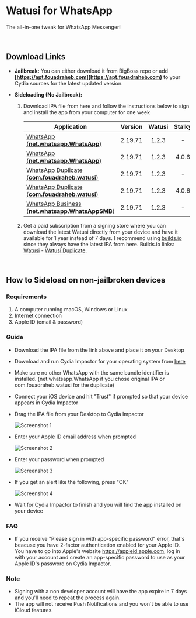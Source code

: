 # Watusi for WhatsApp

The all-in-one tweak for WhatsApp Messenger!

&nbsp;

## Download Links

* **Jailbreak:** You can either download it from BigBoss repo or add __[https://apt.fouadraheb.com](https://apt.fouadraheb.com)__ to your Cydia sources for the latest updated version.
* **Sideloading (No Jailbreak):** 

    1. Download IPA file from here and follow the instructions below to sign and install the app from your computer for one week

        | Application        | Version   | Watusi | Stalky |
        | ------------------ |:---------:|:------:|:------:|
        | [WhatsApp (__net.whatsapp.WhatsApp__)](https://mega.nz/#!pPpgnQIA!nCZ7O4atOISTgqbNsuMxVUpFc0crkI4Z6zrd8YX2Yus) | 2.19.71   | 1.2.3 | - |
        | [WhatsApp (__net.whatsapp.WhatsApp__)](https://mega.nz/#!tHxgHCYa!b-zIXDv08cd5AQOO6STYRt-BT5fWeo_aQjKHuM8Rzrs) | 2.19.71   | 1.2.3 | 4.0.6 |
        | [WhatsApp Duplicate (__com.fouadraheb.watusi__)](https://mega.nz/#!9PxkGCIY!GR-tqgTurneQN7-AiEvPL5Jzsu-haV-mvNXM52EdY0o) | 2.19.71   | 1.2.3 | - |
        | [WhatsApp Duplicate (__com.fouadraheb.watusi__)](https://mega.nz/#!9ahWVYIa!Y_5MQcKFg3jcvaRE0nRUTtm7L6rQ4Mko_NMCXYhEaTo) | 2.19.71   | 1.2.3 | 4.0.6 |
        | [WhatsApp Business (__net.whatsapp.WhatsAppSMB__)](https://mega.nz/#!UHgA2AQL!vgjlI19tqpcxYdEtQNSV1iV0kP3UrVXrWWcEUHf94SM) | 2.19.71   | 1.2.3 | - |
    
    2. Get a paid subscription from a signing store where you can download the latest Watusi directly from your device and have it available for 1 year instead of 7 days. I recommend using [builds.io](https://builds.io/apps/WAtest/?aid=1025553) since they always have the latest IPA from here. Builds.io links: [Watusi](https://builds.io/apps/WAtest/?aid=1025553) - [Watusi Duplicate](https://builds.io/apps/duplicatewatusi/?aid=1025553).

&nbsp;

## How to Sideload on non-jailbroken devices

### Requirements

1. A computer running macOS, Windows or Linux
2. Internet connection
3. Apple ID (email & password)

### Guide

* Download the IPA file from the link above and place it on your Desktop

* Download and run Cydia Impactor for your operating system from [here](http://www.cydiaimpactor.com)

* Make sure no other WhatsApp with the same bundle identifier is installed. (net.whatsapp.WhatsApp if you chose original IPA or com.fouadraheb.watusi for the duplicate)

* Connect your iOS device and hit "Trust" if prompted so that your device appears in Cydia Impactor

* Drag the IPA file from your Desktop to Cydia Impactor

  
  ![Screenshot 1](https://raw.githubusercontent.com/FouadRaheb/Watusi-for-WhatsApp/master/images/1.png "Screenshot 1")

* Enter your Apple ID email address when prompted 



  ![Screenshot 2](https://raw.githubusercontent.com/FouadRaheb/Watusi-for-WhatsApp/master/images/2.png "Screenshot 2")

* Enter your password when prompted 



  ![Screenshot 3](https://raw.githubusercontent.com/FouadRaheb/Watusi-for-WhatsApp/master/images/3.png "Screenshot 3")

* If you get an alert like the following, press "OK"


  ![Screenshot 4](https://raw.githubusercontent.com/FouadRaheb/Watusi-for-WhatsApp/master/images/4.png "Screenshot 4")

* Wait for Cydia Impactor to finish and you will find the app installed on your device

### FAQ
* If you receive "Please sign in with app-specific password" error, that's beacuse you have 2-factor authentication enabled for your Apple ID. You have to go into Apple's website https://appleid.apple.com, log in with your account and create an app-specific password to use as your Apple ID's password on Cydia Impactor.

### Note

* Signing with a non developer account will have the app expire in 7 days and you'll need to repeat the process again.
* The app will not receive Push Notifications and you won't be able to use iCloud features.
